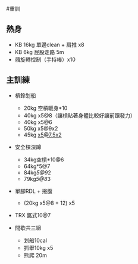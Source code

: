 #重訓

## 熱身
- KB 16kg 單邊clean + 肩推 x8
- KB 6kg 屁股走路 5m
- 髖旋轉控制（手持棒）x10

## 主訓練
- 槓鈴划船
	- 20kg 空槓暖身*10
	- 40kg  x5@8（讓槓貼著身體比較好讓前踞發力）
	- 40kg x5@6
	- 50kg x5@9x2
	- 45kg x5@7.5x2

- 安全槓深蹲
	- 34kg空槓*10@6
	- 64kg*5@7
	- 84kg*5@9*2
	- 79kg*5@8*3

- 單腳RDL + 捲腹
	- (20kg x5@8 + 12) x5
- TRX 鋸式10@7
- 間歇共三組
	- 划船10cal
	- 抓舉10kg x5
	- 熊爬 20m
